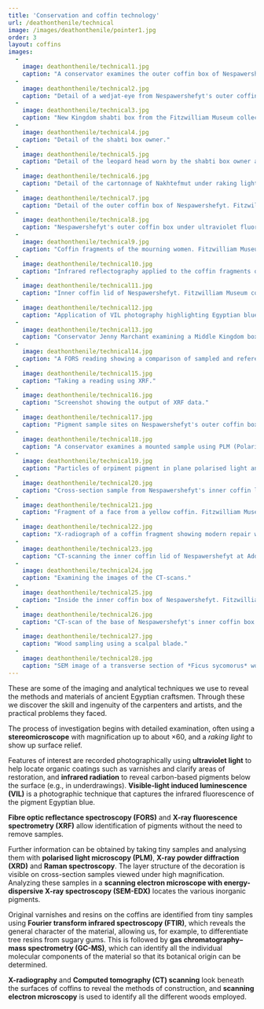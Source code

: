 ```yaml
---
title: 'Conservation and coffin technology'
url: /deathonthenile/technical
image: /images/deathonthenile/pointer1.jpg
order: 3
layout: coffins
images:
  -
    image: deathonthenile/technical1.jpg
    caption: "A conservator examines the outer coffin box of Nespawershefyt with a stereomicroscope. Fitzwilliam Museum collection: E.1.1822." 
  -
    image: deathonthenile/technical2.jpg
    caption: "Detail of a wedjat-eye from Nespawershefyt's outer coffin box viewed under magnification."
  -
    image: deathonthenile/technical3.jpg
    caption: "New Kingdom shabti box from the Fitzwilliam Museum collection: E.205.1932." 
  -
    image: deathonthenile/technical4.jpg
    caption: "Detail of the shabti box owner."
  -
    image: deathonthenile/technical5.jpg
    caption: "Detail of the leopard head worn by the shabti box owner at x30 magnification."
  -
    image: deathonthenile/technical6.jpg
    caption: "Detail of the cartonnage of Nakhtefmut under raking light. Fitzwilliam Museum collection: E.64.1896."
  -
    image: deathonthenile/technical7.jpg
    caption: "Detail of the outer coffin box of Nespawershefyt. Fitzwilliam Museum collection: E.1.1822."
  -
    image: deathonthenile/technical8.jpg
    caption: "Nespawershefyt's outer coffin box under ultraviolet fluorescence light."
  -
    image: deathonthenile/technical9.jpg
    caption: "Coffin fragments of the mourning women. Fitzwilliam Museum collection: E.283.1900."
  -
    image: deathonthenile/technical10.jpg
    caption: "Infrared reflectography applied to the coffin fragments of the mourning women."
  -
    image: deathonthenile/technical11.jpg
    caption: "Inner coffin lid of Nespawershefyt. Fitzwilliam Museum collection: E.1.1822."
  -
    image: deathonthenile/technical12.jpg
    caption: "Application of VIL photography highlighting Egyptian blue pigment on the inner coffin lid of Nespawershefyt."
  -
    image: deathonthenile/technical13.jpg
    caption: "Conservator Jenny Marchant examining a Middle Kingdom box coffin using FORS."
  -
    image: deathonthenile/technical14.jpg
    caption: "A FORS reading showing a comparison of sampled and reference spectra."
  -
    image: deathonthenile/technical15.jpg
    caption: "Taking a reading using XRF."
  -
    image: deathonthenile/technical16.jpg
    caption: "Screenshot showing the output of XRF data."
  -
    image: deathonthenile/technical17.jpg
    caption: "Pigment sample sites on Nespawershefyt's outer coffin box. Fitzwilliam Museum collection: E.1.1822."
  -
    image: deathonthenile/technical18.jpg
    caption: "A conservator examines a mounted sample using PLM (Polarised Light Microscopy)."
  -
    image: deathonthenile/technical19.jpg
    caption: "Particles of orpiment pigment in plane polarised light and cross polarised light."
  -
    image: deathonthenile/technical20.jpg
    caption: "Cross-section sample from Nespawershefyt's inner coffin lid."
  -
    image: deathonthenile/technical21.jpg
    caption: "Fragment of a face from a yellow coffin. Fitzwilliam Museum collection: E.GA.507.1947."
  -
    image: deathonthenile/technical22.jpg
    caption: "X-radiograph of a coffin fragment showing modern repair work in the form of metal nails in the chin."
  - 
    image: deathonthenile/technical23.jpg
    caption: "CT-scanning the inner coffin lid of Nespawershefyt at Addenbrookes Hospital."
  -
    image: deathonthenile/technical24.jpg
    caption: "Examining the images of the CT-scans."
  -
    image: deathonthenile/technical25.jpg
    caption: "Inside the inner coffin box of Nespawershefyt. Fitzwilliam Museum collection: E.1.1822."
  -
    image: deathonthenile/technical26.jpg
    caption: "CT-scan of the base of Nespawershefyt's inner coffin box showing mortise and tenon joints."
  -
    image: deathonthenile/technical27.jpg
    caption: "Wood sampling using a scalpal blade."
  -
    image: deathonthenile/technical28.jpg
    caption: "SEM image of a transverse section of *Ficus sycomorus* wood. Copyright Caroline Cartwright: British Museum."
---
```


These are some of the imaging and analytical techniques we use to reveal the methods and materials of ancient Egyptian craftsmen. Through these we discover the skill and ingenuity of the carpenters and artists, and the practical problems they faced.

The process of investigation begins with detailed examination, often using a **stereomicroscope** with magnification up to about ×60, and a *raking light* to show up surface relief.

Features of interest are recorded photographically using **ultraviolet light** to help locate organic coatings such as varnishes and clarify areas of restoration, and **infrared radiation** to reveal carbon-based pigments below the surface (e.g., in underdrawings). **Visible-light induced luminescence (VIL)** is a photographic technique that captures the infrared fluorescence of the pigment Egyptian blue.

**Fibre optic reflectance spectroscopy (FORS)** and **X-ray fluorescence spectrometry (XRF)** allow identification of pigments without the need to remove samples.

Further information can be obtained by taking tiny samples and analysing them with **polarised light microscopy (PLM)**, **X-ray powder diffraction (XRD)** and **Raman spectroscopy**. The layer structure of the decoration is visible on cross-section samples viewed under high magnification. Analyzing these samples in a **scanning electron microscope with energy-dispersive X-ray spectroscopy (SEM-EDX)** locates the various inorganic pigments.

Original varnishes and resins on the coffins are identified from tiny samples using **Fourier transform infrared spectroscopy (FTIR)**, which reveals the general character of the material, allowing us, for example, to differentiate tree resins from sugary gums. This is followed by **gas chromatography–mass spectrometry (GC-MS)**, which can identify all the individual molecular components of the material so that its botanical origin can be determined.

**X-radiography** and **Computed tomography (CT) scanning** look beneath the surfaces of coffins to reveal the methods of construction, and **scanning electron microscopy** is used to identify all the different woods employed.

